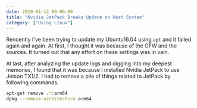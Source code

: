```yaml
---
date: 2019-01-12 00:00:00
title: "Nvidia JetPack Breaks Update on Host System"
category: ["Using Linux"]
---
```


Rencently I've been trying to update my Ubuntu16.04 using `apt` and it failed again and again. At first, I thought it was because of the GFW and the sources. It turned out that any effort on these settings was in vain.

At last, after analyzing the update logs and digging into my deepest memories, I found that it was because I installed Nvidia JetPack to use Jetson TX1/2. I had to remove a pile of things related to JetPack by following commands.

```bash
apt-get remove .*:arm64
dpkg --remove-architecture arm64
```
